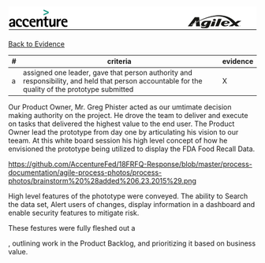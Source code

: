 ![alt tag](https://github.com/AccentureFed/18FRFQ-Response/raw/master/process-documentation/agile-process-photos/response-images/proposal-header.png)

[Back to Evidence](https://github.com/AccentureFed/18FRFQ-Response/blob/master/process-documentation/evidence/README.md)


|#|criteria|evidence|
|-------|---------------|------------------|
|a|assigned one leader, gave that person authority and responsibility, and held that person accountable for the quality of the prototype submitted| X |


Our Product Owner, Mr. Greg Phister acted as our umtimate decision making authority on the project.  He drove the team to deliver and execute on tasks that delivered the highest value to the end user. The Product Owner lead the prototype  from day one by articulating his vision to our teeam.  At this white board session his high level concept of how he envisioned the prototype being utilized to display the FDA Food Recall Data. 

https://github.com/AccentureFed/18FRFQ-Response/blob/master/process-documentation/agile-process-photos/process-photos/brainstorm%20%28added%206.23.2015%29.png

High level features of the phototype were conveyed.  The ability to Search the data set, Alert users of changes, display information in a dashboard and enable security features to mitigate risk. 

These festures were fully fleshed out a




, outlining work in the Product Backlog, and prioritizing it based on business value.



